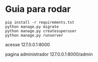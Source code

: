# Guia para rodar

```
pip install -r requirements.txt
python manage.py migrate
python manage.py createsuperuser
python manage.py runserver
````

acesse 127.0.0.1:8000

pagina administrador 127.0.0.1:8000/admin
